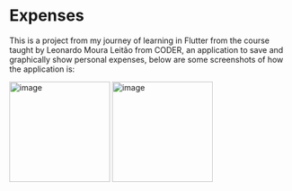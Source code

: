# Expenses

This is a project from my journey of learning in Flutter from the course taught by Leonardo Moura Leitão from CODER, an application to save and graphically show personal expenses, below are some screenshots of how the application is:

<img width="179" alt="image" src="https://user-images.githubusercontent.com/45084446/213535629-55837623-3f60-4f5a-a01a-87f9a09f04d0.png"> <img width="179" alt="image" src="https://user-images.githubusercontent.com/45084446/213536482-ce026257-8ef3-4f6c-8d57-02c0d524de29.png">

